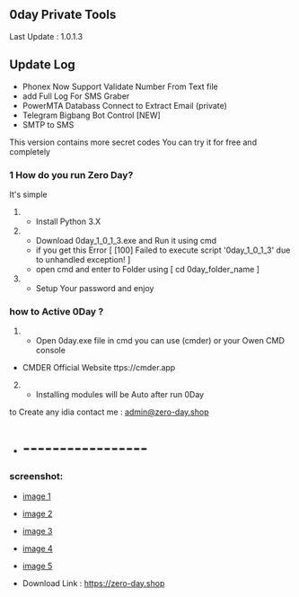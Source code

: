 ## 0day Private Tools
Last Update : 1.0.1.3

## Update Log
- Phonex Now Support Validate Number From Text file
- add Full Log For SMS Graber
- PowerMTA Databass Connect to Extract Email (private)
- Telegram Bigbang Bot Control [NEW]
- SMTP to SMS


This version contains more secret codes
You can try it for free and completely
### 1 How do you run Zero Day?
It's simple

1. - Install Python 3.X
2. - Download 0day_1_0_1_3.exe and Run it using cmd
   - if you get this Error [ [100] Failed to execute script '0day_1_0_1_3' due to unhandled exception! ]
   - open cmd and enter to Folder using [ cd 0day_folder_name ]
3. - Setup Your password and enjoy

### how to Active 0Day ?

1. - Open 0day.exe file in cmd you can use (cmder) or your Owen CMD console
- CMDER Official Website ttps://cmder.app
2. - Installing modules will be Auto after run 0Day

to Create any idia contact me : admin@zero-day.shop
- # -----------------
### screenshot:
- [image 1](/screan/Screenshot_1.png)
- [image 2](/screan/Screenshot_2.png)
- [image 3](/screan/Screenshot_3.png)
- [image 4](/screan/Screenshot_4.png)
- [image 5](/screan/Screenshot_5.png)

- Download Link : https://zero-day.shop
